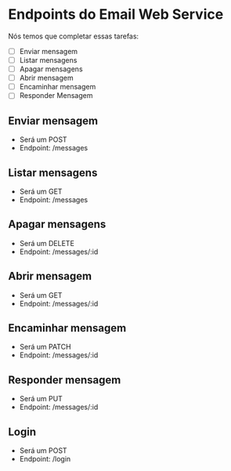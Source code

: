 # Endpoints do Email Web Service

Nós temos que completar essas tarefas:

- [ ] Enviar mensagem
- [ ] Listar mensagens
- [ ] Apagar mensagens
- [ ] Abrir mensagem
- [ ] Encaminhar mensagem
- [ ] Responder Mensagem

## Enviar mensagem

- Será um POST
- Endpoint: /messages

## Listar mensagens

- Será um GET
- Endpoint: /messages

## Apagar mensagens

- Será um DELETE
- Endpoint: /messages/:id

## Abrir mensagem

- Será um GET
- Endpoint: /messages/:id

## Encaminhar mensagem

- Será um PATCH
- Endpoint: /messages/:id

## Responder mensagem

- Será um PUT
- Endpoint: /messages/:id

## Login

- Será um POST
- Endpoint: /login
